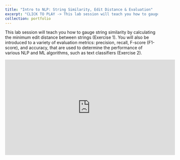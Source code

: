 ```yaml
---
title: "Intro to NLP: String Similarity, Edit Distance & Evaluation"
excerpt: "CLICK TO PLAY -> This lab session will teach you how to gauge string similarity by calculating the minimum edit distance between strings (Exercise 1). You will also be introduced to a variety of evaluation metrics: precision, recall, F-score (F1-score), and accuracy, that are used to determine the performance of various NLP and ML algorithms, such as text classifiers (Exercise 2)."
collection: portfolio
---
```


This lab session will teach you how to gauge string similarity by calculating the minimum edit distance between strings (Exercise 1). You will also be introduced to a variety of evaluation metrics: precision, recall, F-score (F1-score), and accuracy, that are used to determine the performance of various NLP and ML algorithms, such as text classifiers (Exercise 2).

<iframe width="560" height="315" src="https://www.youtube.com/embed/Qllt27_Golg" title="YouTube video player" frameborder="0" allow="accelerometer; autoplay; clipboard-write; encrypted-media; gyroscope; picture-in-picture" allowfullscreen></iframe>
